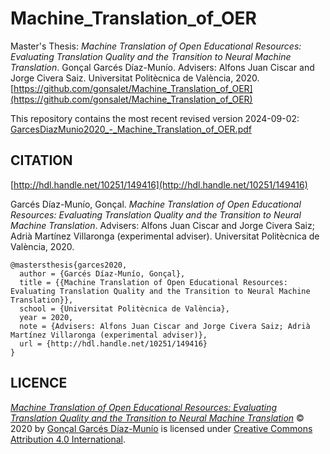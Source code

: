 # Machine_Translation_of_OER
Master's Thesis: *Machine Translation of Open Educational Resources: Evaluating Translation Quality and the Transition to Neural Machine Translation*.
Gonçal Garcés Díaz-Munío. Advisers: Alfons Juan Ciscar and Jorge Civera Saiz. Universitat Politècnica de València, 2020.
[https://github.com/gonsalet/Machine_Translation_of_OER](https://github.com/gonsalet/Machine_Translation_of_OER)

This repository contains the most recent revised version 2024-09-02: [GarcesDiazMunio2020_-_Machine_Translation_of_OER.pdf](https://github.com/gonsalet/Machine_Translation_of_OER/blob/main/GarcesDiazMunio2020_-_Machine_Translation_of_OER.pdf)

CITATION
--------
[http://hdl.handle.net/10251/149416](http://hdl.handle.net/10251/149416)

Garcés Díaz-Munío, Gonçal. *Machine Translation of Open Educational Resources: Evaluating Translation Quality and the Transition to Neural Machine Translation*. Advisers: Alfons Juan Ciscar and Jorge Civera Saiz; Adrià Martínez Villaronga (experimental adviser). Universitat Politècnica de València, 2020.

```
@mastersthesis{garces2020,
  author = {Garcés Díaz-Munío, Gonçal},
  title = {{Machine Translation of Open Educational Resources: Evaluating Translation Quality and the Transition to Neural Machine Translation}},
  school = {Universitat Politècnica de València},
  year = 2020,
  note = {Advisers: Alfons Juan Ciscar and Jorge Civera Saiz; Adrià Martínez Villaronga (experimental adviser)},
  url = {http://hdl.handle.net/10251/149416}
}
```

LICENCE
-------

*[Machine Translation of Open Educational Resources: Evaluating Translation Quality and the Transition to Neural Machine Translation](https://github.com/gonsalet/Machine_Translation_of_OER)* © 2020 by [Gonçal Garcés Díaz-Munío](http://www.upv.es/ficha-personal/gogardia) is licensed under [Creative Commons Attribution 4.0 International](https://creativecommons.org/licenses/by/4.0/).
